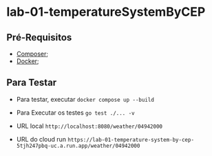 # lab-01-temperatureSystemByCEP

## Pré-Requisitos

- [Composer](https://getcomposer.org);
- [Docker](https://www.docker.com);


## Para Testar

* Para testar, executar `docker compose up --build`

* Para Executar os testes `go test ./... -v` 

* URL local `http://localhost:8080/weather/04942000`

* URL do cloud run `https://lab-01-temperature-system-by-cep-5tjh247pbq-uc.a.run.app/weather/04942000`